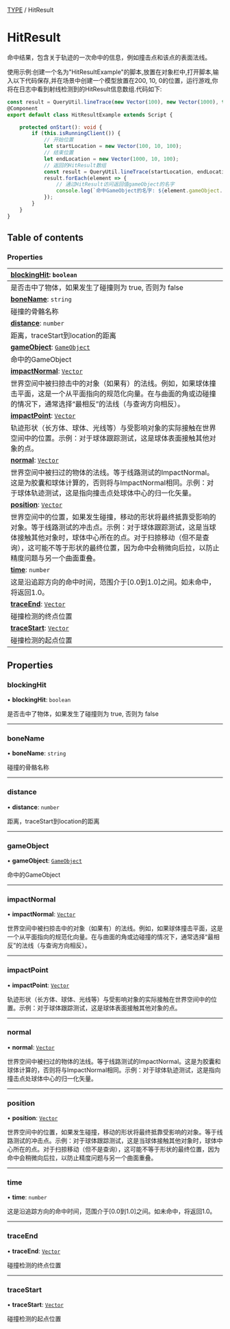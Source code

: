 [TYPE](../groups/Core.TYPE.md) / HitResult

# HitResult <Badge type="tip" text="Class" /> <Score text="HitResult" />

<span class="content-big">

命中结果，包含关于轨迹的一次命中的信息，例如撞击点和该点的表面法线。

</span>

<span style="font-size: 14px;">

使用示例:创建一个名为"HitResultExample"的脚本,放置在对象栏中,打开脚本,输入以下代码保存,并在场景中创建一个模型放置在200, 10, 0的位置，运行游戏,你将在日志中看到射线检测到的HitResult信息数组.代码如下:

</span>

```ts
const result = QueryUtil.lineTrace(new Vector(100), new Vector(1000), true, true);
@Component
export default class HitResultExample extends Script {

    protected onStart(): void {
        if (this.isRunningClient()) {
            // 开始位置
            let startLocation = new Vector(100, 10, 100);
            // 结束位置
            let endLocation = new Vector(1000, 10, 100);
            // 返回的HitResult数组
            const result = QueryUtil.lineTrace(startLocation, endLocation, true, true);
            result.forEach(element => {
                // 通过HitResult访问返回值gameObject的名字
                console.log(`命中GameObject的名字: ${element.gameObject.name}`);
            });
        }
    }
}
```

## Table of contents

### Properties <Score text="Properties" /> 
| **[blockingHit](mw.HitResult.md#blockinghit)**: `boolean`  |
| :-----|
| 是否击中了物体，如果发生了碰撞则为 true, 否则为 false|
| **[boneName](mw.HitResult.md#bonename)**: `string`  |
| 碰撞的骨骼名称|
| **[distance](mw.HitResult.md#distance)**: `number`  |
| 距离，traceStart到location的距离|
| **[gameObject](mw.HitResult.md#gameobject)**: [`GameObject`](mw.GameObject.md)  |
| 命中的GameObject|
| **[impactNormal](mw.HitResult.md#impactnormal)**: [`Vector`](mw.Vector.md)  |
| 世界空间中被扫掠击中的对象（如果有）的法线。例如，如果球体撞击平面，这是一个从平面指向的规范化向量。在与曲面的角或边碰撞的情况下，通常选择“最相反”的法线（与查询方向相反）。|
| **[impactPoint](mw.HitResult.md#impactpoint)**: [`Vector`](mw.Vector.md)  |
| 轨迹形状（长方体、球体、光线等）与受影响对象的实际接触在世界空间中的位置。示例：对于球体跟踪测试，这是球体表面接触其他对象的点。|
| **[normal](mw.HitResult.md#normal)**: [`Vector`](mw.Vector.md)  |
| 世界空间中被扫过的物体的法线。等于线路测试的ImpactNormal。这是为胶囊和球体计算的，否则将与ImpactNormal相同。示例：对于球体轨迹测试，这是指向撞击点处球体中心的归一化矢量。|
| **[position](mw.HitResult.md#position)**: [`Vector`](mw.Vector.md)  |
| 世界空间中的位置，如果发生碰撞，移动的形状将最终抵靠受影响的对象。等于线路测试的冲击点。示例：对于球体跟踪测试，这是当球体接触其他对象时，球体中心所在的点。对于扫掠移动（但不是查询），这可能不等于形状的最终位置，因为命中会稍微向后拉，以防止精度问题与另一个曲面重叠。|
| **[time](mw.HitResult.md#time)**: `number`  |
| 这是沿追踪方向的命中时间，范围介于[0.0到1.0]之间。如未命中，将返回1.0。|
| **[traceEnd](mw.HitResult.md#traceend)**: [`Vector`](mw.Vector.md)  |
| 碰撞检测的终点位置|
| **[traceStart](mw.HitResult.md#tracestart)**: [`Vector`](mw.Vector.md)  |
| 碰撞检测的起点位置|

## Properties

### blockingHit <Score text="blockingHit" /> 

• **blockingHit**: `boolean`

是否击中了物体，如果发生了碰撞则为 true, 否则为 false

___

### boneName <Score text="boneName" /> 

• **boneName**: `string`

碰撞的骨骼名称

___

### distance <Score text="distance" /> 

• **distance**: `number`

距离，traceStart到location的距离

___

### gameObject <Score text="gameObject" /> 

• **gameObject**: [`GameObject`](mw.GameObject.md)

命中的GameObject

___

### impactNormal <Score text="impactNormal" /> 

• **impactNormal**: [`Vector`](mw.Vector.md)

世界空间中被扫掠击中的对象（如果有）的法线。例如，如果球体撞击平面，这是一个从平面指向的规范化向量。在与曲面的角或边碰撞的情况下，通常选择“最相反”的法线（与查询方向相反）。

___

### impactPoint <Score text="impactPoint" /> 

• **impactPoint**: [`Vector`](mw.Vector.md)

轨迹形状（长方体、球体、光线等）与受影响对象的实际接触在世界空间中的位置。示例：对于球体跟踪测试，这是球体表面接触其他对象的点。

___

### normal <Score text="normal" /> 

• **normal**: [`Vector`](mw.Vector.md)

世界空间中被扫过的物体的法线。等于线路测试的ImpactNormal。这是为胶囊和球体计算的，否则将与ImpactNormal相同。示例：对于球体轨迹测试，这是指向撞击点处球体中心的归一化矢量。

___

### position <Score text="position" /> 

• **position**: [`Vector`](mw.Vector.md)

世界空间中的位置，如果发生碰撞，移动的形状将最终抵靠受影响的对象。等于线路测试的冲击点。示例：对于球体跟踪测试，这是当球体接触其他对象时，球体中心所在的点。对于扫掠移动（但不是查询），这可能不等于形状的最终位置，因为命中会稍微向后拉，以防止精度问题与另一个曲面重叠。

___

### time <Score text="time" /> 

• **time**: `number`

这是沿追踪方向的命中时间，范围介于[0.0到1.0]之间。如未命中，将返回1.0。

___

### traceEnd <Score text="traceEnd" /> 

• **traceEnd**: [`Vector`](mw.Vector.md)

碰撞检测的终点位置

___

### traceStart <Score text="traceStart" /> 

• **traceStart**: [`Vector`](mw.Vector.md)

碰撞检测的起点位置
